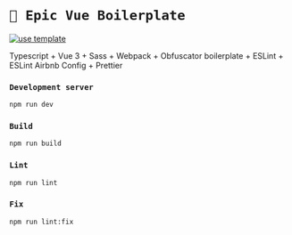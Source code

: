 # `🌵 Epic Vue Boilerplate`

[![use template](https://img.shields.io/badge/-use%20template-gree?style=for-the-badge)](../../../generate)

Typescript + Vue 3 + Sass + Webpack + Obfuscator boilerplate + ESLint + ESLint Airbnb Config + Prettier

### `Development server`

```bash
npm run dev
```

### `Build`

```bash
npm run build
```

### `Lint`

```bash
npm run lint
```

### `Fix`

```bash
npm run lint:fix
```
